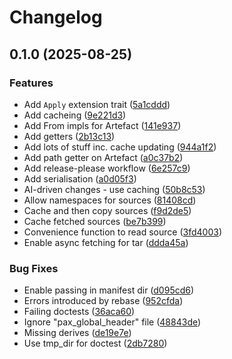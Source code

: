 # Changelog

## 0.1.0 (2025-08-25)


### Features

* Add `Apply` extension trait ([5a1cddd](https://github.com/adamtuft/cargo-fetch-source/commit/5a1cddd74d4dae737c42dd2726902889fd495a88))
* Add cacheing ([9e221d3](https://github.com/adamtuft/cargo-fetch-source/commit/9e221d30100c27650d5d264d375f2c27f46caa86))
* Add From impls for Artefact ([141e937](https://github.com/adamtuft/cargo-fetch-source/commit/141e937e50637b401843f3e1f90c1122ef397047))
* Add getters ([2b13c13](https://github.com/adamtuft/cargo-fetch-source/commit/2b13c1334d4875cdcaf1de54cf1a6b721df56fec))
* Add lots of stuff inc. cache updating ([944a1f2](https://github.com/adamtuft/cargo-fetch-source/commit/944a1f21783535ab2c40e3bb2daafd367607f837))
* Add path getter on Artefact ([a0c37b2](https://github.com/adamtuft/cargo-fetch-source/commit/a0c37b208cf06dade917b2becd48af4cb4e234bf))
* Add release-please workflow ([6e257c9](https://github.com/adamtuft/cargo-fetch-source/commit/6e257c9b39343459aace44b46ecefb53ce3546d6))
* Add serialisation ([a0d05f3](https://github.com/adamtuft/cargo-fetch-source/commit/a0d05f38ceee7c4792acbf80122274126680b236))
* AI-driven changes - use caching ([50b8c53](https://github.com/adamtuft/cargo-fetch-source/commit/50b8c534cb85b5321832ecdbe628a4b83986fee6))
* Allow namespaces for sources ([81408cd](https://github.com/adamtuft/cargo-fetch-source/commit/81408cde1cc289ce95effd8379b63f16a46fae85))
* Cache and then copy sources ([f9d2de5](https://github.com/adamtuft/cargo-fetch-source/commit/f9d2de56c5a39382920d2daa8bfad0150f87e4ec))
* Cache fetched sources ([be7b399](https://github.com/adamtuft/cargo-fetch-source/commit/be7b399bef9eff70a0baa37cc04c7f0eac4d5b2f))
* Convenience function to read source ([3fd4003](https://github.com/adamtuft/cargo-fetch-source/commit/3fd4003b01cbb0bfc8e4aadd3bcae815a5a77e1d))
* Enable async fetching for tar ([ddda45a](https://github.com/adamtuft/cargo-fetch-source/commit/ddda45a6e36f7fed958c6026d3c1f3abb6a296c5))


### Bug Fixes

* Enable passing in manifest dir ([d095cd6](https://github.com/adamtuft/cargo-fetch-source/commit/d095cd646fdb4806f334d2191ac587ca8e34588f))
* Errors introduced by rebase ([952cfda](https://github.com/adamtuft/cargo-fetch-source/commit/952cfdacd7df7a8a79032cfd7373c938bd5786a3))
* Failing doctests ([36aca60](https://github.com/adamtuft/cargo-fetch-source/commit/36aca6090bdfc42c2a435ff7bf0e3ce199d27e86))
* Ignore "pax_global_header" file ([48843de](https://github.com/adamtuft/cargo-fetch-source/commit/48843de35e051550e2cf46db6572588a7c207110))
* Missing derives ([de19e7e](https://github.com/adamtuft/cargo-fetch-source/commit/de19e7ecff708be662729d400e3420ed7aaa32c1))
* Use tmp_dir for doctest ([2db7280](https://github.com/adamtuft/cargo-fetch-source/commit/2db7280c6a0cb38b7705036cffb98b99e65ffb14))
